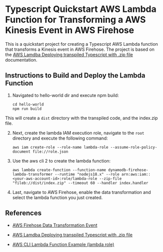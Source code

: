 # Typescript Quickstart AWS Lambda Function for Transforming a AWS Kinesis Event in AWS Firehose

This is a quickstart project for creating a Typescript AWS Lambda function that transforms a Kinesis event in AWS Firehose. The project is based on the [AWS Lamdba Deploying transpiled Typescript with .zip file](https://docs.aws.amazon.com/lambda/latest/dg/typescript-package.html) documentation.

## Instructions to Build and Deploy the Lambda Function

1. Navigated to hello-world dir and execute npm build:

    ```console
    cd hello-world
    npm run build
    ```

This will create a `dist` directory with the transpiled code, and the index.zip file.

2. Next, create the lambda IAM execution role, navigate to the `root` directory and execute the following command:

    ```console
    aws iam create-role --role-name lambda-role --assume-role-policy-document file://role.json
    ```

3. Use the aws cli 2 to create the lambda function:

    ```console
    aws lambda create-function --function-name dynamodb-firehose-lambda-transformer --runtime "nodejs18.x" --role arn:aws:iam::<your-aws-account-id>:role/lambda-role --zip-file "fileb://dist/index.zip" --timeout 60 --handler index.handler
    ```

4. Last, navigate to AWS Firehose, enable the data transformation and select the lambda function you just created.

## References

- [AWS Firehose Data Transformation Event](https://docs.aws.amazon.com/firehose/latest/dev/data-transformation.html)

- [AWS Lamdba Deploying transpiled Typescript with .zip file](https://docs.aws.amazon.com/lambda/latest/dg/typescript-package.html)

- [AWS CLI Lambda Function Example (lambda role)](https://medium.com/@corymaklin/tutorial-amazon-web-services-part-3-lambda-functions-with-aws-cli-ba9f53c5f5ec)
